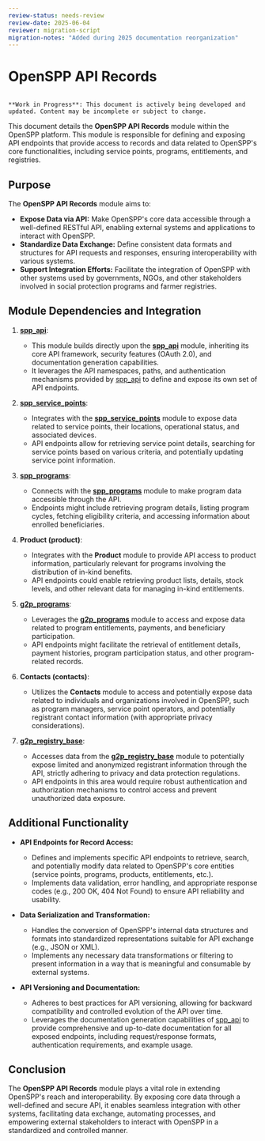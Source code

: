 ```yaml
---
review-status: needs-review
review-date: 2025-06-04
reviewer: migration-script
migration-notes: "Added during 2025 documentation reorganization"
---
```


# OpenSPP API Records

```{warning}

**Work in Progress**: This document is actively being developed and updated. Content may be incomplete or subject to change.
```

This document details the **OpenSPP API Records** module within the OpenSPP platform. This module is responsible for defining and exposing API endpoints that provide access to records and data related to OpenSPP's core functionalities, including service points, programs, entitlements, and registries.

## Purpose

The **OpenSPP API Records** module aims to:

* **Expose Data via API:** Make OpenSPP's core data accessible through a well-defined RESTful API, enabling external systems and applications to interact with OpenSPP.
* **Standardize Data Exchange:** Define consistent data formats and structures for API requests and responses, ensuring interoperability with various systems.
* **Support Integration Efforts:** Facilitate the integration of OpenSPP with other systems used by governments, NGOs, and other stakeholders involved in social protection programs and farmer registries.

## Module Dependencies and Integration

1. **[spp_api](spp_api.md)**:  
    * This module builds directly upon the **[spp_api](spp_api)** module, inheriting its core API framework, security features (OAuth 2.0), and documentation generation capabilities.
    * It leverages the API namespaces, paths, and authentication mechanisms provided by [spp_api](spp_api) to define and expose its own set of API endpoints. 

2. **[spp_service_points](spp_service_points)**:
    * Integrates with the **[spp_service_points](spp_service_points)** module to expose data related to service points, their locations, operational status, and associated devices. 
    * API endpoints allow for retrieving service point details, searching for service points based on various criteria, and potentially updating service point information.

3. **[spp_programs](spp_programs)**:
    * Connects with the **[spp_programs](spp_programs)** module to make program data accessible through the API.
    * Endpoints might include retrieving program details, listing program cycles, fetching eligibility criteria, and accessing information about enrolled beneficiaries.

4. **Product (product)**: 
    * Integrates with the **Product** module to provide API access to product information, particularly relevant for programs involving the distribution of in-kind benefits. 
    * API endpoints could enable retrieving product lists, details, stock levels, and other relevant data for managing in-kind entitlements. 

5. **[g2p_programs](g2p_programs)**: 
    * Leverages the **[g2p_programs](g2p_programs)** module to access and expose data related to program entitlements, payments, and beneficiary participation.
    * API endpoints might facilitate the retrieval of entitlement details, payment histories, program participation status, and other program-related records.

6. **Contacts (contacts)**:
    * Utilizes the **Contacts** module to access and potentially expose data related to individuals and organizations involved in OpenSPP, such as program managers, service point operators, and potentially registrant contact information (with appropriate privacy considerations). 

7. **[g2p_registry_base](g2p_registry_base)**: 
    * Accesses data from the **[g2p_registry_base](g2p_registry_base)** module to potentially expose limited and anonymized registrant information through the API, strictly adhering to privacy and data protection regulations. 
    * API endpoints in this area would require robust authentication and authorization mechanisms to control access and prevent unauthorized data exposure.

## Additional Functionality

* **API Endpoints for Record Access:**
    * Defines and implements specific API endpoints to retrieve, search, and potentially modify data related to OpenSPP's core entities (service points, programs, products, entitlements, etc.).
    * Implements data validation, error handling, and appropriate response codes (e.g., 200 OK, 404 Not Found) to ensure API reliability and usability.

* **Data Serialization and Transformation:**
    * Handles the conversion of OpenSPP's internal data structures and formats into standardized representations suitable for API exchange (e.g., JSON or XML).
    * Implements any necessary data transformations or filtering to present information in a way that is meaningful and consumable by external systems.

* **API Versioning and Documentation:**
    * Adheres to best practices for API versioning, allowing for backward compatibility and controlled evolution of the API over time.
    * Leverages the documentation generation capabilities of [spp_api](spp_api) to provide comprehensive and up-to-date documentation for all exposed endpoints, including request/response formats, authentication requirements, and example usage.

## Conclusion

The **OpenSPP API Records** module plays a vital role in extending OpenSPP's reach and interoperability. By exposing core data through a well-defined and secure API, it enables seamless integration with other systems, facilitating data exchange, automating processes, and empowering external stakeholders to interact with OpenSPP in a standardized and controlled manner. 
